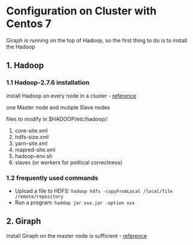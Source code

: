 # Configuration on Cluster with Centos 7

Giraph is running on the top of Hadoop, so the first thing to do is to install the Hadoop

## 1. Hadoop
### 1.1 Hadoop-2.7.6 installation 
install Hadoop on every node in a cluster - [reference](http://dblab.xmu.edu.cn/blog/1177-2/)

one Master node and mutiple Slave nodes

files to modify in $HADOOP/etc/hadoop/:
1. core-site.xml
2. hdfs-size.xml
3. yarn-site.xml
4. mapred-site.xml
5. hadoop-env.sh
6. slaves (or workers for political correctness)

### 1.2 frequently used commands
* Upload a file to HDFS: ```hadoop hdfs -copyFromLocal /local/file /remote/repository```
* Run a program: ```haddop jar xxx.jar -option xxx```


## 2. Giraph 

install Giraph on the master node is sufficient - [reference](https://blog.csdn.net/HNUPCJ/article/details/105812167)
